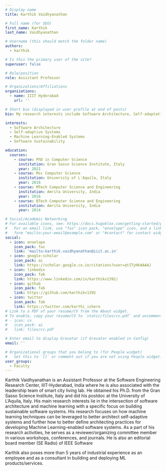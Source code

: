 ```yaml
---
# Display name
title: Karthik Vaidhyanathan

# Full name (for SEO)
first_name: Karthik
last_name: Vaidhyanathan

# Username (this should match the folder name)
authors:
  - karthik

# Is this the primary user of the site?
superuser: false

# Role/position
role: Assistant Professor

# Organizations/Affiliations
organizations:
  - name: IIIT Hyderabad
    url: ''

# Short bio (displayed in user profile at end of posts)
bio: My research interests include Software Architecture, Self-adaptation and ML-enabled Systemss

interests:
  - Software Architecture
  - Self-adaptive Systems
  - Machine Learning-Enabled Systems
  - Software Sustainability

education:
  courses:
    - course: PhD in Computer Science
      institution: Gran Sasso Science Institute, Italy
      year: 2021
    - course: Msc Computer Science
      institution: University of L'Aquila, Italy
      year: 2016
    - course: MTech Computer Science and Engineering
      institution: Amrita University, India
      year: 2016
    - course: BTech Computer Science and Engineering
      institution: Amrita University, India
      year: 2014

# Social/Academic Networking
# For available icons, see: https://docs.hugoblox.com/getting-started/page-builder/#icons
#   For an email link, use "fas" icon pack, "envelope" icon, and a link in the
#   form "mailto:your-email@example.com" or "#contact" for contact widget.
social:
  - icon: envelope
    icon_pack: fas
    link: 'mailto:karthik.vaidhyanathan@iiit.ac.in'
  - icon: google-scholar
    icon_pack: ai
    link: https://scholar.google.co.in/citations?user=qtITyHkAAAAJ
  - icon: linkedin
    icon_pack: fab
    link: https://www.linkedin.com/in/karthikv1392/
  - icon: github
    icon_pack: fab
    link: https://github.com/karthikv1392
  - icon: twitter
    icon_pack: fab
    link: https://twitter.com/karthi_ishere
# Link to a PDF of your resume/CV from the About widget.
# To enable, copy your resume/CV to `static/files/cv.pdf` and uncomment the lines below.
# - icon: cv
#   icon_pack: ai
#   link: files/cv.pdf

# Enter email to display Gravatar (if Gravatar enabled in Config)
email: ''

# Organizational groups that you belong to (for People widget)
#   Set this to `[]` or comment out if you are not using People widget.
user_groups:
  - Faculty
---
```

Karthik Vaidhyanathan is an Assistant Professor at the Software Engineering Research Center, IIIT-Hyderabad, India where he is also associated with the leadership team of smart city living lab. He obtained his Ph.D. from the Gran Sasso Science Institute, Italy and did his postdoc at the University of L’Aquila, Italy. His main research interests lie in the intersection of software architecture and machine learning with a specific focus on building sustainable software systems. His research focuses on how machine learning techniques can be leveraged to better architect self-adaptive systems and further how to better define architecting practices for developing Machine Learning-enabled software systems. As a part of his research activities, he serves as a reviewer/organizing committee member in various workshops, conferences, and journals. He is also an editorial board member (SE Radio) of IEEE Software

Karthik also poses more than 5 years of industrial experience as an employee and as a consultant in building and deploying ML products/services.
